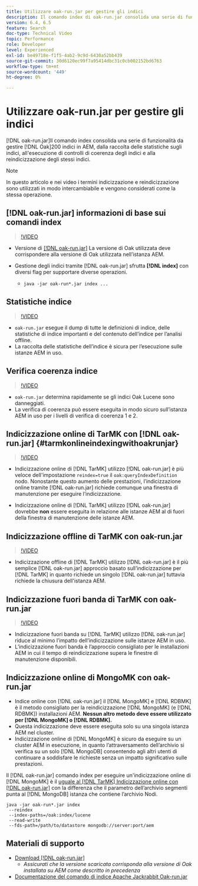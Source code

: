 ```yaml
---
title: Utilizzare oak-run.jar per gestire gli indici
description: Il comando index di oak-run.jar consolida una serie di funzioni per la gestione degli indici Oak in AEM, dalla raccolta delle statistiche sugli indici all'esecuzione di controlli di coerenza degli indici e alla reindicizzazione degli stessi indici.
version: 6.4, 6.5
feature: Search
doc-type: Technical Video
topic: Performance
role: Developer
level: Experienced
exl-id: be49718e-f1f5-4ab2-9c9d-6430a52bb439
source-git-commit: 30d6120ec99f7a95414dbc31c0cb002152bd6763
workflow-type: tm+mt
source-wordcount: '449'
ht-degree: 0%

---
```


# Utilizzare oak-run.jar per gestire gli indici

[!DNL oak-run.jar]Il comando index consolida una serie di funzionalità da gestire [!DNL Oak]200 indici in AEM, dalla raccolta delle statistiche sugli indici, all&#39;esecuzione di controlli di coerenza degli indici e alla reindicizzazione degli stessi indici.

>[!NOTE]
>
>In questo articolo e nei video i termini indicizzazione e reindicizzazione sono utilizzati in modo intercambiabile e vengono considerati come la stessa operazione.

## [!DNL oak-run.jar] informazioni di base sui comandi index

>[!VIDEO](https://video.tv.adobe.com/v/21475?quality=12&learn=on)

* Versione di [[!DNL oak-run.jar]](https://repository.apache.org/service/local/artifact/maven/redirect?r=releases&amp;g=org.apache.jackrabbit&amp;a=oak-run&amp;v=1.8.0) La versione di Oak utilizzata deve corrispondere alla versione di Oak utilizzata nell’istanza AEM.
* Gestione degli indici tramite [!DNL oak-run.jar] sfrutta **[!DNL index]** con diversi flag per supportare diverse operazioni.

   * `java -jar oak-run*.jar index ...`

## Statistiche indice

>[!VIDEO](https://video.tv.adobe.com/v/21477?quality=12&learn=on)

* `oak-run.jar` esegue il dump di tutte le definizioni di indice, delle statistiche di indice importanti e del contenuto dell’indice per l’analisi offline.
* La raccolta delle statistiche dell’indice è sicura per l’esecuzione sulle istanze AEM in uso.

## Verifica coerenza indice

>[!VIDEO](https://video.tv.adobe.com/v/21476?quality=12&learn=on)

* `oak-run.jar` determina rapidamente se gli indici Oak Lucene sono danneggiati.
* La verifica di coerenza può essere eseguita in modo sicuro sull’istanza AEM in uso per i livelli di verifica di coerenza 1 e 2.

## Indicizzazione online di TarMK con [!DNL oak-run.jar] {#tarmkonlineindexingwithoakrunjar}

>[!VIDEO](https://video.tv.adobe.com/v/21479?quality=12&learn=on)

* Indicizzazione online di [!DNL TarMK] utilizzo [!DNL oak-run.jar] è più veloce dell&#39;impostazione `reindex=true` il `oak:queryIndexDefinition` nodo. Nonostante questo aumento delle prestazioni, l’indicizzazione online tramite [!DNL oak-run.jar] richiede comunque una finestra di manutenzione per eseguire l’indicizzazione.

* Indicizzazione online di [!DNL TarMK] utilizzo [!DNL oak-run.jar] dovrebbe **non** essere eseguita in relazione alle istanze AEM al di fuori della finestra di manutenzione delle istanze AEM.

## Indicizzazione offline di TarMK con oak-run.jar

>[!VIDEO](https://video.tv.adobe.com/v/21478?quality=12&learn=on)

* Indicizzazione offline di [!DNL TarMK] utilizzo [!DNL oak-run.jar] è il più semplice [!DNL oak-run.jar] approccio basato sull’indicizzazione per [!DNL TarMK] in quanto richiede un singolo [!DNL oak-run.jar] tuttavia richiede la chiusura dell&#39;istanza AEM.

## Indicizzazione fuori banda di TarMK con oak-run.jar

>[!VIDEO](https://video.tv.adobe.com/v/21480?quality=12&learn=on)

* Indicizzazione fuori banda su [!DNL TarMK] utilizzo [!DNL oak-run.jar] riduce al minimo l’impatto dell’indicizzazione sulle istanze AEM in uso.
* L’indicizzazione fuori banda è l’approccio consigliato per le installazioni AEM in cui il tempo di reindicizzazione supera le finestre di manutenzione disponibili.

## Indicizzazione online di MongoMK con oak-run.jar

* Indice online con [!DNL oak-run.jar] il [!DNL MongoMK] e [!DNL RDBMK] è il metodo consigliato per la reindicizzazione [!DNL MongoMK] (e [!DNL RDBMK]) installazioni AEM. **Nessun altro metodo deve essere utilizzato per [!DNL MongoMK] o [!DNL RDBMK].**
* Questa indicizzazione deve essere eseguita solo su una singola istanza AEM nel cluster.
* Indicizzazione online di [!DNL MongoMK] è sicuro da eseguire su un cluster AEM in esecuzione, in quanto l’attraversamento dell’archivio si verifica su un solo [!DNL MongoDB] consentendo agli altri utenti di continuare a soddisfare le richieste senza un impatto significativo sulle prestazioni.

Il [!DNL oak-run.jar] comando index per eseguire un&#39;indicizzazione online di [!DNL MongoMK] è il [uguale al [!DNL TarMK] Indicizzazione online con [!DNL oak-run.jar]](#tarmkonlineindexingwithoakrunjar) con la differenza che il parametro dell’archivio segmenti punta al [!DNL MongoDB] istanza che contiene l’archivio Nodi.

```
java -jar oak-run*.jar index
 --reindex
 --index-paths=/oak:index/lucene
 --read-write
 --fds-path=/path/to/datastore mongodb://server:port/aem
```

## Materiali di supporto

* [Download [!DNL oak-run.jar]](https://repository.apache.org/#nexus-search;gav~org.apache.jackrabbit~oak-run~~~~kw,versionexpand)
   * *Assicurati che la versione scaricata corrisponda alla versione di Oak installata su AEM come descritto in precedenza*
* [Documentazione del comando di indice Apache Jackrabbit Oak-run.jar](https://jackrabbit.apache.org/oak/docs/query/oak-run-indexing.html)

